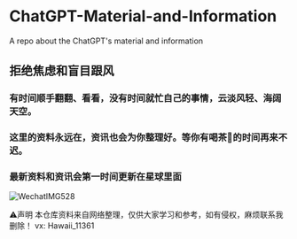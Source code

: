# ChatGPT-Material-and-Information
A repo about the ChatGPT's material and information

## 拒绝焦虑和盲目跟风
### 有时间顺手翻翻、看看，没有时间就忙自己的事情，云淡风轻、海阔天空。  
### 这里的资料永远在，资讯也会为你整理好。等你有喝茶🍵的时间再来不迟。

### 最新资料和资讯会第一时间更新在星球里面
![WechatIMG528](https://user-images.githubusercontent.com/105007214/228573658-fa2da71e-d8fd-4ced-961a-df5f3039cb7d.jpeg)

⚠️声明
本仓库资料来自网络整理，仅供大家学习和参考，如有侵权，麻烦联系我删除！
vx: Hawaii_11361
